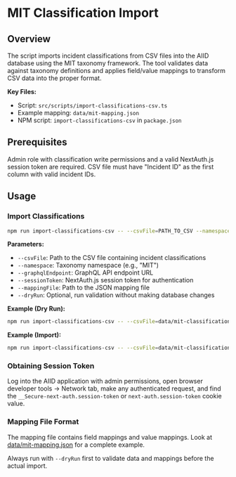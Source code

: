 # MIT Classification Import

## Overview

The script imports incident classifications from CSV files into the AIID database using the MIT taxonomy framework. The tool validates data against taxonomy definitions and applies field/value mappings to transform CSV data into the proper format.

**Key Files:**
- Script: `src/scripts/import-classifications-csv.ts`
- Example mapping: `data/mit-mapping.json`
- NPM script: `import-classifications-csv` in `package.json`

## Prerequisites

Admin role with classification write permissions and a valid NextAuth.js session token are required. CSV file must have "Incident ID" as the first column with valid incident IDs.

## Usage

### Import Classifications

```bash
npm run import-classifications-csv -- --csvFile=PATH_TO_CSV --namespace=TAXONOMY_NAMESPACE --graphqlEndpoint=GRAPHQL_ENDPOINT --sessionToken=SESSION_TOKEN --mappingFile=PATH_TO_MAPPING_JSON
```

**Parameters:**
- `--csvFile`: Path to the CSV file containing incident classifications
- `--namespace`: Taxonomy namespace (e.g., "MIT")
- `--graphqlEndpoint`: GraphQL API endpoint URL
- `--sessionToken`: NextAuth.js session token for authentication
- `--mappingFile`: Path to the JSON mapping file
- `--dryRun`: Optional, run validation without making database changes

**Example (Dry Run):**
```bash
npm run import-classifications-csv -- --csvFile=data/mit-classifications.csv --namespace=MIT --graphqlEndpoint=http://localhost:8000/api/graphql --sessionToken=your-session-token-here --mappingFile=data/mit-mapping.json --dryRun
```

**Example (Import):**
```bash
npm run import-classifications-csv -- --csvFile=data/mit-classifications.csv --namespace=MIT --graphqlEndpoint=http://localhost:8000/api/graphql --sessionToken=your-session-token-here --mappingFile=data/mit-mapping.json
```

### Obtaining Session Token

Log into the AIID application with admin permissions, open browser developer tools → Network tab, make any authenticated request, and find the `__Secure-next-auth.session-token` or `next-auth.session-token` cookie value.

### Mapping File Format

The mapping file contains field mappings and value mappings. Look at [data/mit-mapping.json](../gatsby-site/data/mit-mapping.json) for a complete example.

Always run with `--dryRun` first to validate data and mappings before the actual import.
